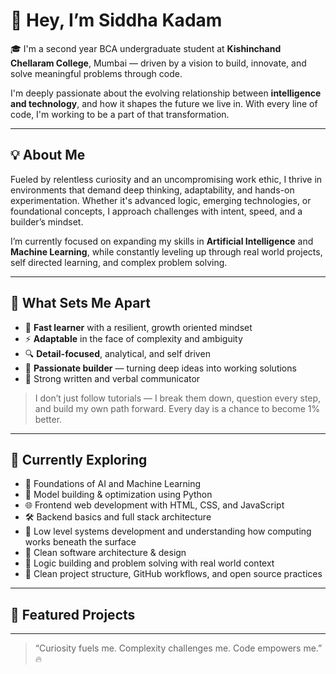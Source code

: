# 👋 Hey, I’m Siddha Kadam

🎓 I'm a second year BCA undergraduate student at **Kishinchand Chellaram College**, Mumbai — driven by a vision to build, innovate, and solve meaningful problems through code.

I'm deeply passionate about the evolving relationship between **intelligence and technology**, and how it shapes the future we live in. With every line of code, I'm working to be a part of that transformation.

---

## 💡 About Me

Fueled by relentless curiosity and an uncompromising work ethic, I thrive in environments that demand deep thinking, adaptability, and hands-on experimentation. Whether it's advanced logic, emerging technologies, or foundational concepts, I approach challenges with intent, speed, and a builder’s mindset.

I’m currently focused on expanding my skills in **Artificial Intelligence** and **Machine Learning**, while constantly leveling up through real world projects, self directed learning, and complex problem solving.

---

## 🔧 What Sets Me Apart

- 🧠 **Fast learner** with a resilient, growth oriented mindset  
- ⚡ **Adaptable** in the face of complexity and ambiguity  
- 🔍 **Detail-focused**, analytical, and self driven  
- 🚀 **Passionate builder** — turning deep ideas into working solutions  
- 💬 Strong written and verbal communicator

> I don’t just follow tutorials — I break them down, question every step, and build my own path forward. Every day is a chance to become 1% better.

---

## 🔭 Currently Exploring

- 🤖 Foundations of AI and Machine Learning
- 🔹 Model building & optimization using Python  
- 🌐 Frontend web development with HTML, CSS, and JavaScript  
- 🛠️ Backend basics and full stack architecture  
- 🔧 Low level systems development and understanding how computing works beneath the surface
- 🔹 Clean software architecture & design  
- 🧠 Logic building and problem solving with real world context
- 📁 Clean project structure, GitHub workflows, and open source practices

---

## 📌 Featured Projects

---

> “Curiosity fuels me. Complexity challenges me. Code empowers me.” 🔥  
